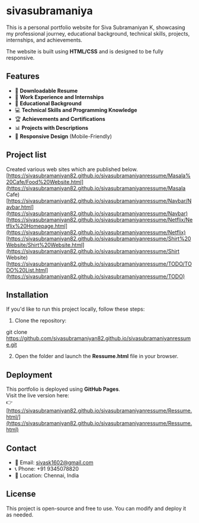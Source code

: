 # sivasubramaniya

This is a personal portfolio website for Siva Subramaniyan K, showcasing my professional journey, educational background, technical skills, projects, internships, and achievements.

The website is built using **HTML/CSS** and is designed to be fully responsive.

## Features
- 📄 **Downloadable Resume**  
- 💼 **Work Experience and Internships**  
- 📜 **Educational Background**  
- 💻 **Technical Skills and Programming Knowledge**  
- 🏆 **Achievements and Certifications**  
- 📊 **Projects with Descriptions**  
- 📱 **Responsive Design** (Mobile-Friendly)

## Project list
Created various web sites which are published below.
[https://sivasubramaniyan82.github.io/sivasubramaniyanressume/Masala%20Cafe/Food%20Website.html](https://sivasubramaniyan82.github.io/sivasubramaniyanressume/Masala Cafe)
[https://sivasubramaniyan82.github.io/sivasubramaniyanressume/Navbar/Navbar.html](https://sivasubramaniyan82.github.io/sivasubramaniyanressume/Navbar)
[https://sivasubramaniyan82.github.io/sivasubramaniyanressume/Netflix/Netflix%20Homepage.html](https://sivasubramaniyan82.github.io/sivasubramaniyanressume/Netflix)
[https://sivasubramaniyan82.github.io/sivasubramaniyanressume/Shirt%20Website/Shirt%20Website.html](https://sivasubramaniyan82.github.io/sivasubramaniyanressume/Shirt Website)
[https://sivasubramaniyan82.github.io/sivasubramaniyanressume/TODO/TODO%20List.html](https://sivasubramaniyan82.github.io/sivasubramaniyanressume/TODO)

## Installation
If you'd like to run this project locally, follow these steps:

1. Clone the repository:

git clone https://github.com/sivasubramaniyan82.github.io/sivasubramaniyanressume.git

2. Open the folder and launch the **Ressume.html** file in your browser.


## Deployment
This portfolio is deployed using **GitHub Pages**.  
Visit the live version here:  
👉 [https://sivasubramaniyan82.github.io/sivasubramaniyanressume/Ressume.html/](https://sivasubramaniyan82.github.io/sivasubramaniyanressume/Ressume.html) 

## Contact
- 📧 Email: sivask1602@gmail.com  
- 📞 Phone: +91 9345078820  
- 📍 Location: Chennai, India

## License
This project is open-source and free to use. You can modify and deploy it as needed.

